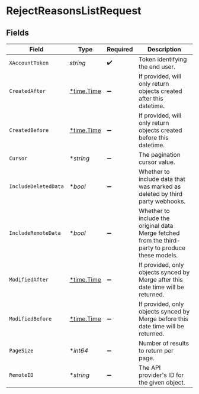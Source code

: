 # RejectReasonsListRequest


## Fields

| Field                                                                                            | Type                                                                                             | Required                                                                                         | Description                                                                                      |
| ------------------------------------------------------------------------------------------------ | ------------------------------------------------------------------------------------------------ | ------------------------------------------------------------------------------------------------ | ------------------------------------------------------------------------------------------------ |
| `XAccountToken`                                                                                  | *string*                                                                                         | :heavy_check_mark:                                                                               | Token identifying the end user.                                                                  |
| `CreatedAfter`                                                                                   | [*time.Time](https://pkg.go.dev/time#Time)                                                       | :heavy_minus_sign:                                                                               | If provided, will only return objects created after this datetime.                               |
| `CreatedBefore`                                                                                  | [*time.Time](https://pkg.go.dev/time#Time)                                                       | :heavy_minus_sign:                                                                               | If provided, will only return objects created before this datetime.                              |
| `Cursor`                                                                                         | **string*                                                                                        | :heavy_minus_sign:                                                                               | The pagination cursor value.                                                                     |
| `IncludeDeletedData`                                                                             | **bool*                                                                                          | :heavy_minus_sign:                                                                               | Whether to include data that was marked as deleted by third party webhooks.                      |
| `IncludeRemoteData`                                                                              | **bool*                                                                                          | :heavy_minus_sign:                                                                               | Whether to include the original data Merge fetched from the third-party to produce these models. |
| `ModifiedAfter`                                                                                  | [*time.Time](https://pkg.go.dev/time#Time)                                                       | :heavy_minus_sign:                                                                               | If provided, only objects synced by Merge after this date time will be returned.                 |
| `ModifiedBefore`                                                                                 | [*time.Time](https://pkg.go.dev/time#Time)                                                       | :heavy_minus_sign:                                                                               | If provided, only objects synced by Merge before this date time will be returned.                |
| `PageSize`                                                                                       | **int64*                                                                                         | :heavy_minus_sign:                                                                               | Number of results to return per page.                                                            |
| `RemoteID`                                                                                       | **string*                                                                                        | :heavy_minus_sign:                                                                               | The API provider's ID for the given object.                                                      |